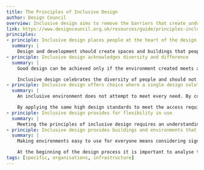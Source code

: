 ```yaml
---
title: The Principles of Inclusive Design
author: Design Council
overview: Inclusive design aims to remove the barriers that create undue effort and separation. It enables everyone to participate equally, confidently and independently in everyday activities.
link: https://www.designcouncil.org.uk/resources/guide/principles-inclusive-design
principles:
- principle: Inclusive design places people at the heart of the design process
  summary: |
    Design and development should create spaces and buildings that people can use to form strong, vibrant and sustainable communities. To achieve this, you should ensure that you involve as many people as possible on the design. This will help to promote personal well-being, social cohesion and enjoyment for all.
- principle: Inclusive design acknowledges diversity and difference
  summary: |
    Good design can be achieved only if the environment created meets as many people’s needs as possible. Everyone at some point will probably experience limited mobility – as a tourist laden with bulky luggage, a parent with young children, an older person or an individual with injuries. It is important to identify barriers to inclusion as early as possible within the design process so that good design can overcome them.

    Inclusive design celebrates the diversity of people and should not impose disabling barriers. While the needs of wheelchair users and mobility impaired people are important it is also necessary to understand the barriers experienced by people with learning difficulties, mental ill health, visual impairments and hearing impairments.
- principle: Inclusive design offers choice where a single design solution cannot accommodate all users
  summary: |
    An inclusive environment does not attempt to meet every need. By considering people’s diversity, however, it can break down barriers and exclusion and will often achieve superior solutions that benefit everyone. Disabled people are not homogenous, of course, but considering their needs within the design process will secure benefits for everyone.

    By applying the same high design standards to meet the access requirements of all users, a design embraces everyone on equal terms. An environment should exceed minimum technical specifications and inspire users.
- principle: Inclusive design provides for flexibility in use
  summary: |
    Meeting the principles of inclusive design requires an understanding of how the building or space will be used and who will use it. Places need to be designed so that they can adapt to changing uses and demands.
- principle: Inclusive design provides buildings and environments that are convenient and enjoyable to use for everyone
  summary: |
    Making environments easy to use for everyone means considering signage, lighting, visual contrast and materials. Access to buildings isn’t simply a question of their physical layout. It also requires people having sufficient information, often before they leave their house, that makes them feel confident enough to access a building or space. Ensuring this ‘intellectual’ and ‘emotional’ access means considering signage, lighting, visual contrast and materials.

    At the beginning of the design process it is important to analyse the transport patterns to and within a development. Roads, parking, walkways, building entrances and other routes should be considered. People’s opportunity to use all elements within the site, including the inside of buildings, is crucial.
tags: [specific, organisations, infrastructure]
---
```

